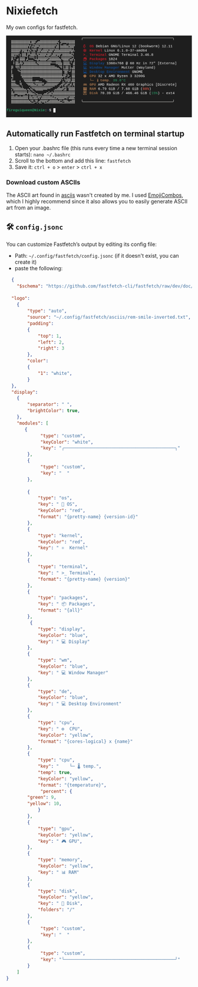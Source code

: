 # Nixiefetch
My own configs for fastfetch. 

![image](./screenshots/scr0.png)

## Automatically run Fastfetch on terminal startup 
1. Open your .bashrc file (this runs every time a new terminal session starts):  `nano ~/.bashrc`
2. Scroll to the bottom and add this line: `fastfetch`
3. Save it: `ctrl + o` > `enter` > `ctrl + x`

### Download custom ASCIIs 
The ASCII art found in [asciis](./asciis) wasn't created by me. I used [EmojiCombos](https://emojicombos.com/rem-ascii-art), which I highly recommend since it also allows you to easily generate ASCII art from an image.

## 🛠 `config.jsonc` 
You can customize Fastfetch’s output by editing its config file: 
- Path: `~/.config/fastfetch/config.jsonc`  (if it doesn't exist, you can create it)
- paste the following: 
```json
  {
    "$schema": "https://github.com/fastfetch-cli/fastfetch/raw/dev/doc/json_schema.json",    
  
  "logo": 
    {
        "type": "auto",      
        "source": "~/.config/fastfetch/asciis/rem-smile-inverted.txt",      
        "padding": 
        {
            "top": 1,        
            "left": 2,      
            "right": 3       
        },
        "color": 
        {           
            "1": "white",
        }
  },
  "display": 
    { 
        "separator": " ",
        "brightColor": true,
    },
    "modules": [
       {
             "type": "custom",
             "keyColor": "white",
             "key": "╭──────────────────────────────────────────╮"
        },
        {
             "type": "custom",
             "key": "  "
        },
     
        {
            "type": "os",
            "key": " 🐧 OS",
            "keyColor": "red",
            "format": "{pretty-name} {version-id}"
        },
        { 
            "type": "kernel",
            "keyColor": "red",
            "key": " ⚛️  Kernel"
        },
        {
            "type": "terminal",
            "key": " >_ Terminal",
            "format": "{pretty-name} {version}"
        },
        {
            "type": "packages",
            "key": " 📦 Packages",
            "format": "{all}"
        },
         {
            "type": "display",
            "keyColor": "blue",
            "key": " 💻 Display"
        },
        {
            "type": "wm",
            "keyColor": "blue",
            "key": " 💻 Window Manager"
        },
        {
            "type": "de",
            "keyColor": "blue",
            "key": " 💻 Desktop Environment"
        },
        {
            "type": "cpu",
            "key": " ⚙️  CPU",
            "keyColor": "yellow",
            "format": "{cores-logical} x {name}"
        },
        {
            "type": "cpu",
            "key": "    └─ 🌡️ temp.",
            "temp": true,
            "keyColor": "yellow",
            "format": "{temperature}",
             "percent": {
        "green": 9,
        "yellow": 10,
            }
        },
        {
            "type": "gpu",
            "keyColor": "yellow",
            "key": " 🎮 GPU",
        },
        {
            "type": "memory",
            "keyColor": "yellow",
            "key": " 📊 RAM"
        },
        {
            "type": "disk",
            "keyColor": "yellow",
            "key": " 💽 Disk",
            "folders": "/"
        },
        {
             "type": "custom",
             "key": "  "
        },
        {
             "type": "custom",
             "key": "╰──────────────────────────────────────────╯"
        }
    ]
}
```
